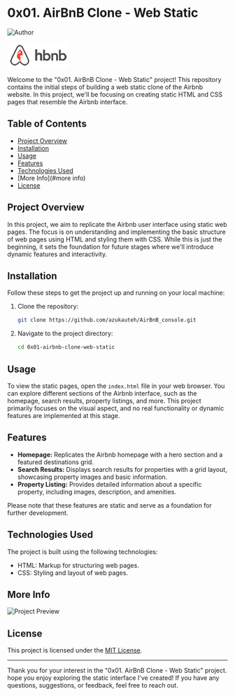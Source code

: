 
# 0x01. AirBnB Clone - Web Static

![Author](https://img.shields.io/badge/Author-Azuka%20Uteh-blue.svg)


![HBNB Logo](images/icon.png)


Welcome to the "0x01. AirBnB Clone - Web Static" project! This repository contains the initial steps of building a web static clone of the Airbnb website. In this project, we'll be focusing on creating static HTML and CSS pages that resemble the Airbnb interface.

## Table of Contents

- [Project Overview](#project-overview)
- [Installation](#installation)
- [Usage](#usage)
- [Features](#features)
- [Technologies Used](#technologies-used)
- [More Info](#more info)
- [License](#license)

## Project Overview

In this project, we aim to replicate the Airbnb user interface using static web pages. The focus is on understanding and implementing the basic structure of web pages using HTML and styling them with CSS. While this is just the beginning, it sets the foundation for future stages where we'll introduce dynamic features and interactivity.

## Installation

Follow these steps to get the project up and running on your local machine:

1. Clone the repository:
   ```bash
   git clone https://github.com/azukauteh/AirBnB_console.git
   ```

2. Navigate to the project directory:
   ```bash
   cd 0x01-airbnb-clone-web-static
   ```

## Usage

To view the static pages, open the `index.html` file in your web browser. You can explore different sections of the Airbnb interface, such as the homepage, search results, property listings, and more. This project primarily focuses on the visual aspect, and no real functionality or dynamic features are implemented at this stage.

## Features

- **Homepage:** Replicates the Airbnb homepage with a hero section and a featured destinations grid.
- **Search Results:** Displays search results for properties with a grid layout, showcasing property images and basic information.
- **Property Listing:** Provides detailed information about a specific property, including images, description, and amenities.

Please note that these features are static and serve as a foundation for further development.

## Technologies Used

The project is built using the following technologies:

- HTML: Markup for structuring web pages.
- CSS: Styling and layout of web pages.


## More Info

![Project Preview](https://s3.amazonaws.com/intranet-projects-files/concepts/74/hbnb_step1.png)



## License

This project is licensed under the [MIT License](LICENSE).

---

Thank you for your interest in the "0x01. AirBnB Clone - Web Static" project.  hope you enjoy exploring the static interface I've created! If you have any questions, suggestions, or feedback, feel free to reach out.
```
